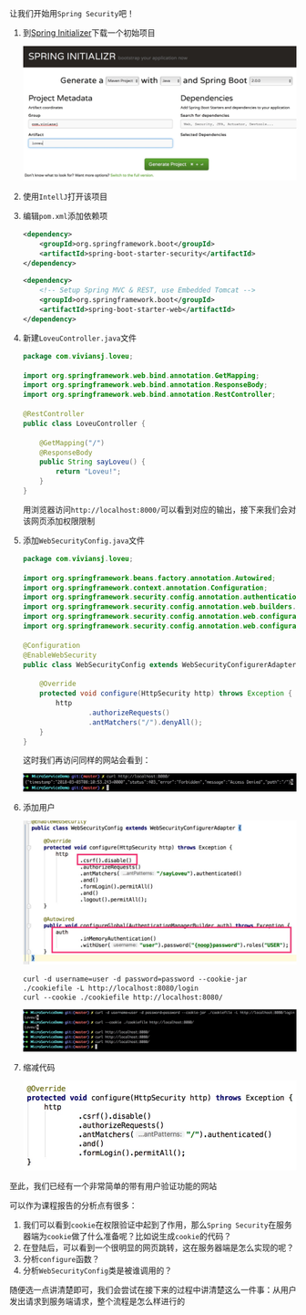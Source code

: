 让我们开始用`Spring Security`吧！

1. 到[Spring Initializer](https://start.spring.io)下载一个初始项目

   ![1](1.jpg)

2. 使用`IntellJ`打开该项目

3. 编辑`pom.xml`添加依赖项

   ```xml
   <dependency>
       <groupId>org.springframework.boot</groupId>
       <artifactId>spring-boot-starter-security</artifactId>
   </dependency>
   ```

   ```xml
   <dependency>
       <!-- Setup Spring MVC & REST, use Embedded Tomcat -->
       <groupId>org.springframework.boot</groupId>
       <artifactId>spring-boot-starter-web</artifactId>
   </dependency>
   ```

4. 新建`LoveuController.java`文件

   ```java
   package com.viviansj.loveu;

   import org.springframework.web.bind.annotation.GetMapping;
   import org.springframework.web.bind.annotation.ResponseBody;
   import org.springframework.web.bind.annotation.RestController;

   @RestController
   public class LoveuController {

       @GetMapping("/")
       @ResponseBody
       public String sayLoveu() {
           return "Loveu!";
       }
   }
   ```

   用浏览器访问`http://localhost:8000/`可以看到对应的输出，接下来我们会对该网页添加权限限制

5. 添加`WebSecurityConfig.java`文件

   ```java
   package com.viviansj.loveu;

   import org.springframework.beans.factory.annotation.Autowired;
   import org.springframework.context.annotation.Configuration;
   import org.springframework.security.config.annotation.authentication.builders.AuthenticationManagerBuilder;
   import org.springframework.security.config.annotation.web.builders.HttpSecurity;
   import org.springframework.security.config.annotation.web.configuration.EnableWebSecurity;
   import org.springframework.security.config.annotation.web.configuration.WebSecurityConfigurerAdapter;

   @Configuration
   @EnableWebSecurity
   public class WebSecurityConfig extends WebSecurityConfigurerAdapter {

       @Override
       protected void configure(HttpSecurity http) throws Exception {
           http
                   .authorizeRequests()
                   .antMatchers("/").denyAll();
       }
   }
   ```

   这时我们再访问同样的网站会看到：

   ![2](2.jpg)

6. 添加用户

   ![3](3.jpg)

   ```shell
   curl -d username=user -d password=password --cookie-jar ./cookiefile -L http://localhost:8080/login
   curl --cookie ./cookiefile http://localhost:8080/
   ```

   ![4](4.jpg)

7. 缩减代码

   ![5](5.jpg)


至此，我们已经有一个非常简单的带有用户验证功能的网站

可以作为课程报告的分析点有很多：

1. 我们可以看到`cookie`在权限验证中起到了作用，那么`Spring Security`在服务器端为`cookie`做了什么准备呢？比如说生成`cookie`的代码？
2. 在登陆后，可以看到一个很明显的网页跳转，这在服务器端是怎么实现的呢？
3. 分析`configure`函数？
4. 分析`WebSecurityConfig`类是被谁调用的？

随便选一点讲清楚即可，我们会尝试在接下来的过程中讲清楚这么一件事：从用户发出请求到服务端请求，整个流程是怎么样进行的